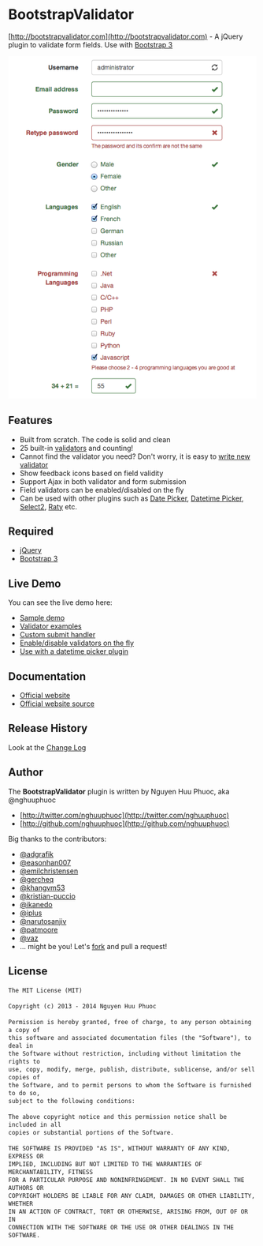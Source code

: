 # BootstrapValidator

[http://bootstrapvalidator.com](http://bootstrapvalidator.com) - A jQuery plugin to validate form fields. Use with [Bootstrap 3](http://getbootstrap.com)

![Screenshot](screenshots/screenshot.png)

## Features

* Built from scratch. The code is solid and clean
* 25 built-in [validators](http://bootstrapvalidator.com/validators/) and counting!
* Cannot find the validator you need? Don't worry, it is easy to [write new validator](http://bootstrapvalidator.com/developing/)
* Show feedback icons based on field validity
* Support Ajax in both validator and form submission
* Field validators can be enabled/disabled on the fly
* Can be used with other plugins such as [Date Picker](http://eternicode.github.io/bootstrap-datepicker/),
[Datetime Picker](http://eonasdan.github.io/bootstrap-datetimepicker/), [Select2](http://ivaynberg.github.io/select2/), [Raty](http://wbotelhos.com/raty) etc.

## Required

* [jQuery](http://jquery.com/)
* [Bootstrap 3](http://getbootstrap.com/)

## Live Demo

You can see the live demo here:

* [Sample demo](https://rawgithub.com/nghuuphuoc/bootstrapvalidator/master/demo/index.html)
* [Validator examples](https://rawgithub.com/nghuuphuoc/bootstrapvalidator/master/demo/validators.html)
* [Custom submit handler](https://rawgithub.com/nghuuphuoc/bootstrapvalidator/master/demo/submitHandler.html)
* [Enable/disable validators on the fly](https://rawgithub.com/nghuuphuoc/bootstrapvalidator/master/demo/enable.html)
* [Use with a datetime picker plugin](https://rawgithub.com/nghuuphuoc/bootstrapvalidator/master/demo/date.html)

## Documentation

* [Official website](http://bootstrapvalidator.com)
* [Official website source](https://github.com/nghuuphuoc/bootstrapvalidator/tree/gh-pages)

## Release History

Look at the [Change Log](CHANGELOG.md)

## Author

The __BootstrapValidator__ plugin is written by Nguyen Huu Phuoc, aka @nghuuphuoc

* [http://twitter.com/nghuuphuoc](http://twitter.com/nghuuphuoc)
* [http://github.com/nghuuphuoc](http://github.com/nghuuphuoc)

Big thanks to the contributors:

* [@adgrafik](https://github.com/adgrafik)
* [@easonhan007](https://github.com/easonhan007)
* [@emilchristensen](https://github.com/emilchristensen)
* [@gercheq](https://github.com/gercheq)
* [@khangvm53](https://github.com/khangvm53)
* [@kristian-puccio](https://github.com/kristian-puccio)
* [@ikanedo](https://github.com/ikanedo)
* [@iplus](https://github.com/iplus)
* [@narutosanjiv](https://github.com/narutosanjiv)
* [@patmoore](https://github.com/patmoore)
* [@vaz](https://github.com/vaz)
* ... might be you! Let's [fork](https://github.com/nghuuphuoc/bootstrapvalidator/fork) and pull a request!

## License

```
The MIT License (MIT)

Copyright (c) 2013 - 2014 Nguyen Huu Phuoc

Permission is hereby granted, free of charge, to any person obtaining a copy of
this software and associated documentation files (the "Software"), to deal in
the Software without restriction, including without limitation the rights to
use, copy, modify, merge, publish, distribute, sublicense, and/or sell copies of
the Software, and to permit persons to whom the Software is furnished to do so,
subject to the following conditions:

The above copyright notice and this permission notice shall be included in all
copies or substantial portions of the Software.

THE SOFTWARE IS PROVIDED "AS IS", WITHOUT WARRANTY OF ANY KIND, EXPRESS OR
IMPLIED, INCLUDING BUT NOT LIMITED TO THE WARRANTIES OF MERCHANTABILITY, FITNESS
FOR A PARTICULAR PURPOSE AND NONINFRINGEMENT. IN NO EVENT SHALL THE AUTHORS OR
COPYRIGHT HOLDERS BE LIABLE FOR ANY CLAIM, DAMAGES OR OTHER LIABILITY, WHETHER
IN AN ACTION OF CONTRACT, TORT OR OTHERWISE, ARISING FROM, OUT OF OR IN
CONNECTION WITH THE SOFTWARE OR THE USE OR OTHER DEALINGS IN THE SOFTWARE.
```